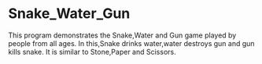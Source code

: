 # Snake_Water_Gun

This program demonstrates the Snake,Water and Gun game played by people from all ages.
In this,Snake drinks water,water destroys gun and gun kills snake.
It is similar to Stone,Paper and Scissors.
